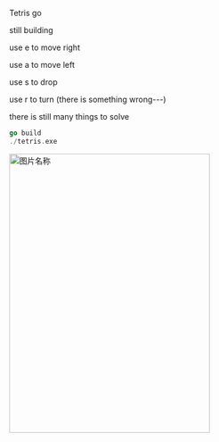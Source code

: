 Tetris go

still building

use e to move right 

use a to move left

use s to drop

use r to turn (there is something wrong---)

there is still many things to solve
``` go
go build
./tetris.exe
```


<img src="https://user-images.githubusercontent.com/67376942/224418142-808c7577-8f73-426d-b4bc-ff9b7af1990f.png" width = "360" height = "500" alt="图片名称" align=center />

